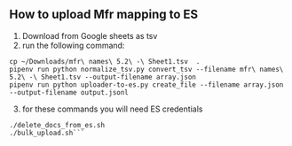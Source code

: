 ## How to upload Mfr mapping to ES
1. Download from Google sheets as tsv
2.  run the following command:

```cd /home/username/projects/sourcingbot/normalization_service/normalization/mfr
cp ~/Downloads/mfr\ names\ 5.2\ -\ Sheet1.tsv  .
pipenv run python normalize_tsv.py convert_tsv --filename mfr\ names\ 5.2\ -\ Sheet1.tsv --output-filename array.json
pipenv run python uploader-to-es.py create_file --filename array.json --output-filename output.jsonl
```
3. for these commands you will need ES credentials
```
./delete_docs_from_es.sh
./bulk_upload.sh```
```